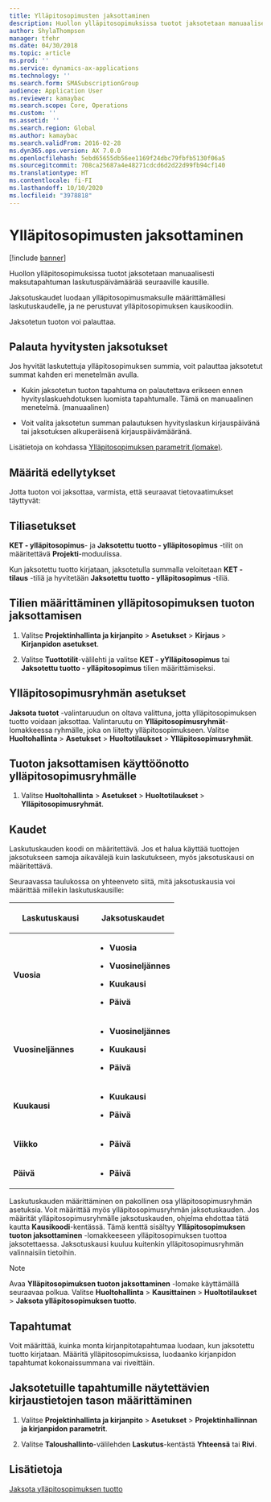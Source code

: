 ```yaml
---
title: Ylläpitosopimusten jaksottaminen
description: Huollon ylläpitosopimuksissa tuotot jaksotetaan manuaalisesti maksutapahtuman laskutuspäivämäärää seuraaville kausille.
author: ShylaThompson
manager: tfehr
ms.date: 04/30/2018
ms.topic: article
ms.prod: ''
ms.service: dynamics-ax-applications
ms.technology: ''
ms.search.form: SMASubscriptionGroup
audience: Application User
ms.reviewer: kamaybac
ms.search.scope: Core, Operations
ms.custom: ''
ms.assetid: ''
ms.search.region: Global
ms.author: kamaybac
ms.search.validFrom: 2016-02-28
ms.dyn365.ops.version: AX 7.0.0
ms.openlocfilehash: 5ebd65655db56ee1169f24dbc79fbfb5130f06a5
ms.sourcegitcommit: 708ca25687a4e48271cdcd6d2d22d99fb94cf140
ms.translationtype: HT
ms.contentlocale: fi-FI
ms.lasthandoff: 10/10/2020
ms.locfileid: "3978818"
---
```

# <a name="accruing-subscriptions"></a>Ylläpitosopimusten jaksottaminen 

[!include [banner](../includes/banner.md)]


Huollon ylläpitosopimuksissa tuotot jaksotetaan manuaalisesti maksutapahtuman laskutuspäivämäärää seuraaville kausille.

Jaksotuskaudet luodaan ylläpitosopimusmaksulle määrittämällesi laskutuskaudelle, ja ne perustuvat ylläpitosopimuksen kausikoodiin.

Jaksotetun tuoton voi palauttaa.

## <a name="reverse-accruals-of-credit-amounts"></a>Palauta hyvitysten jaksotukset

Jos hyvität laskutettuja ylläpitosopimuksen summia, voit palauttaa jaksotetut summat kahden eri menetelmän avulla.

  - Kukin jaksotetun tuoton tapahtuma on palautettava erikseen ennen hyvityslaskuehdotuksen luomista tapahtumalle. Tämä on manuaalinen menetelmä. (manuaalinen)

  - Voit valita jaksotetun summan palautuksen hyvityslaskun kirjauspäivänä tai jaksotuksen alkuperäisenä kirjauspäivämääränä.

Lisätietoja on kohdassa [Ylläpitosopimuksen parametrit (lomake)](https://technet.microsoft.com/library/aa619615.aspx).

## <a name="setup-requirements"></a>Määritä edellytykset

Jotta tuoton voi jaksottaa, varmista, että seuraavat tietovaatimukset täyttyvät:

## <a name="account-setup"></a>Tiliasetukset

**KET - ylläpitosopimus**- ja **Jaksotettu tuotto - ylläpitosopimus** -tilit on määritettävä **Projekti**-moduulissa.

Kun jaksotettu tuotto kirjataan, jaksotetulla summalla veloitetaan **KET - tilaus** -tiliä ja hyvitetään **Jaksotettu tuotto - ylläpitosopimus** -tiliä.

## <a name="set-up-accounts-for-accrual-of-subscription-revenue"></a>Tilien määrittäminen ylläpitosopimuksen tuoton jaksottamisen

1.  Valitse **Projektinhallinta ja kirjanpito** \> **Asetukset** \> **Kirjaus** \> **Kirjanpidon asetukset**.

2.  Valitse **Tuottotilit**-välilehti ja valitse **KET - yYlläpitosopimus** tai **Jaksotettu tuotto - ylläpitosopimus** tilien määrittämiseksi.

## <a name="subscription-group-setup"></a>Ylläpitosopimusryhmän asetukset

**Jaksota tuotot** -valintaruudun on oltava valittuna, jotta ylläpitosopimuksen tuotto voidaan jaksottaa. Valintaruutu on **Ylläpitosopimusryhmät**-lomakkeessa ryhmälle, joka on liitetty ylläpitosopimukseen. Valitse **Huoltohallinta** \> **Asetukset** \> **Huoltotilaukset** \> **Ylläpitosopimusryhmät**.

## <a name="enable-revenue-accrual-on-a-subscription-group"></a>Tuoton jaksottamisen käyttöönotto ylläpitosopimusryhmälle

1.  Valitse **Huoltohallinta** \> **Asetukset** \> **Huoltotilaukset** \> **Ylläpitosopimusryhmät**.

## <a name="periods"></a>Kaudet

Laskutuskauden koodi on määritettävä. Jos et halua käyttää tuottojen jaksotukseen samoja aikavälejä kuin laskutukseen, myös jaksotuskausi on määritettävä.

Seuraavassa taulukossa on yhteenveto siitä, mitä jaksotuskausia voi määrittää millekin laskutuskausille:

<table>
<colgroup>
<col style="width: 50%" />
<col style="width: 50%" />
</colgroup>
<thead>
<tr class="header">
<th><p>Laskutuskausi</p></th>
<th><p>Jaksotuskaudet</p></th>
</tr>
</thead>
<tbody>
<tr class="odd">
<td><p><strong>Vuosia</strong></p></td>
<td><ul>
<li><p><strong>Vuosia</strong></p></li>
<li><p><strong>Vuosineljännes</strong></p></li>
<li><p><strong>Kuukausi</strong></p></li>
<li><p><strong>Päivä</strong></p></li>
</ul></td>
</tr>
<tr class="even">
<td><p><strong>Vuosineljännes</strong></p></td>
<td><ul>
<li><p><strong>Vuosineljännes</strong></p></li>
<li><p><strong>Kuukausi</strong></p></li>
<li><p><strong>Päivä</strong></p></li>
</ul></td>
</tr>
<tr class="odd">
<td><p><strong>Kuukausi</strong></p></td>
<td><ul>
<li><p><strong>Kuukausi</strong></p></li>
<li><p><strong>Päivä</strong></p></li>
</ul></td>
</tr>
<tr class="even">
<td><p><strong>Viikko</strong></p></td>
<td><ul>
<li><p><strong>Päivä</strong></p></li>
</ul></td>
</tr>
<tr class="odd">
<td><p><strong>Päivä</strong></p></td>
<td><ul>
<li><p><strong>Päivä</strong></p></li>
</ul></td>
</tr>
</tbody>
</table>

Laskutuskauden määrittäminen on pakollinen osa ylläpitosopimusryhmän asetuksia. Voit määrittää myös ylläpitosopimusryhmän jaksotuskauden. Jos määrität ylläpitosopimusryhmälle jaksotuskauden, ohjelma ehdottaa tätä kautta **Kausikoodi**-kentässä. Tämä kenttä sisältyy **Ylläpitosopimuksen tuoton jaksottaminen** -lomakkeeseen ylläpitosopimuksen tuottoa jaksotettaessa. Jaksotuskausi kuuluu kuitenkin ylläpitosopimusryhmän valinnaisiin tietoihin.


> [!NOTE]
> <P>Avaa <STRONG>Ylläpitosopimuksen tuoton jaksottaminen</STRONG> -lomake käyttämällä seuraavaa polkua. Valitse <STRONG>Huoltohallinta</STRONG> &gt; <STRONG>Kausittainen</STRONG> &gt; <STRONG>Huoltotilaukset</STRONG> &gt; <STRONG>Jaksota ylläpitosopimuksen tuotto</STRONG>.</P>


## <a name="transactions"></a>Tapahtumat

Voit määrittää, kuinka monta kirjanpitotapahtumaa luodaan, kun jaksotettu tuotto kirjataan. Määritä ylläpitosopimuksissa, luodaanko kirjanpidon tapahtumat kokonaissummana vai riveittäin.

## <a name="specify-the-level-of-posting-details-to-display-for-accrued-transactions"></a>Jaksotetuille tapahtumille näytettävien kirjaustietojen tason määrittäminen

1.  Valitse **Projektinhallinta ja kirjanpito** \> **Asetukset** \> **Projektinhallinnan ja kirjanpidon parametrit**.

2.  Valitse **Taloushallinto**-välilehden **Laskutus**-kentästä **Yhteensä** tai **Rivi**.


## <a name="see-also"></a>Lisätietoja

[Jaksota ylläpitosopimuksen tuotto](accrue-subscription-revenue.md)

  


